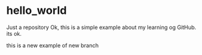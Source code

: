 # hello_world
Just a repository
Ok, this is a simple example about my learning og GitHub. its ok.

this is a new example of new branch
